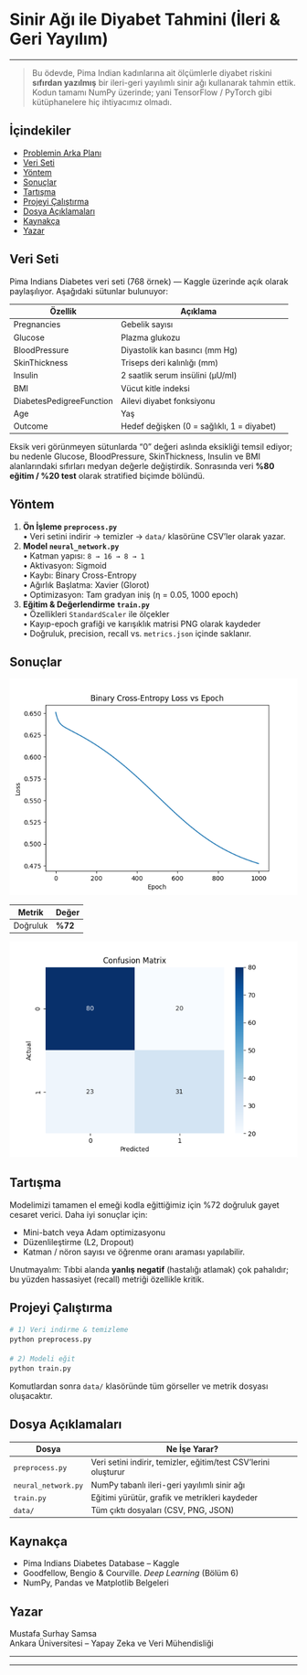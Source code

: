 # Sinir Ağı ile Diyabet Tahmini (İleri & Geri Yayılım)
---
> Bu ödevde, Pima Indian kadınlarına ait ölçümlerle diyabet riskini **sıfırdan yazılmış** bir ileri-geri yayılımlı sinir ağı kullanarak tahmin ettik. Kodun tamamı NumPy üzerinde; yani TensorFlow / PyTorch gibi kütüphanelere hiç ihtiyacımız olmadı.

## İçindekiler
- [Problemin Arka Planı](#problemin-arka-planı)
- [Veri Seti](#veri-seti)
- [Yöntem](#yöntem)
- [Sonuçlar](#sonuçlar)
- [Tartışma](#tartışma)
- [Projeyi Çalıştırma](#projeyi-çalıştırma)
- [Dosya Açıklamaları](#dosya-açıklamaları)
- [Kaynakça](#kaynakça)
- [Yazar](#yazar)



## Veri Seti
Pima Indians Diabetes veri seti (768 örnek) — Kaggle üzerinde açık olarak paylaşılıyor. Aşağıdaki sütunlar bulunuyor:

| Özellik | Açıklama |  |
|---|---|---|
| Pregnancies | Gebelik sayısı |  |
| Glucose | Plazma glukozu |  |
| BloodPressure | Diyastolik kan basıncı (mm Hg) |  |
| SkinThickness | Triseps deri kalınlığı (mm) |  |
| Insulin | 2 saatlik serum insülini (µU/ml) |  |
| BMI | Vücut kitle indeksi |  |
| DiabetesPedigreeFunction | Ailevi diyabet fonksiyonu |  |
| Age | Yaş |  |
| Outcome | Hedef değişken (0 = sağlıklı, 1 = diyabet) |  |

Eksik veri görünmeyen sütunlarda “0” değeri aslında eksikliği temsil ediyor; bu nedenle Glucose, BloodPressure, SkinThickness, Insulin ve BMI alanlarındaki sıfırları medyan değerle değiştirdik. Sonrasında veri **%80 eğitim / %20 test** olarak stratified biçimde bölündü.

## Yöntem
1. **Ön İşleme `preprocess.py`**  
   • Veri setini indirir → temizler → `data/` klasörüne CSV’ler olarak yazar.
2. **Model `neural_network.py`**  
   • Katman yapısı: `8 → 16 → 8 → 1`  
   • Aktivasyon: Sigmoid  
   • Kaybı: Binary Cross-Entropy  
   • Ağırlık Başlatma: Xavier (Glorot)  
   • Optimizasyon: Tam gradyan iniş (η = 0.05, 1000 epoch)
3. **Eğitim & Değerlendirme `train.py`**  
   • Özellikleri `StandardScaler` ile ölçekler  
   • Kayıp-epoch grafiği ve karışıklık matrisi PNG olarak kaydeder  
   • Doğruluk, precision, recall vs. `metrics.json` içinde saklanır.

## Sonuçlar
![Kayıp Eğrisi](data/loss_curve.png)

| Metrik | Değer |
|---|---|
| Doğruluk | **%72** |

![Karışıklık Matrisi](data/confusion_matrix.png)

## Tartışma
Modelimizi tamamen el emeği kodla eğittiğimiz için %72 doğruluk gayet cesaret verici. Daha iyi sonuçlar için:
- Mini-batch veya Adam optimizasyonu
- Düzenlileştirme (L2, Dropout)
- Katman / nöron sayısı ve öğrenme oranı araması yapılabilir.

Unutmayalım: Tıbbi alanda **yanlış negatif** (hastalığı atlamak) çok pahalıdır; bu yüzden hassasiyet (recall) metriği özellikle kritik.

## Projeyi Çalıştırma
```bash
# 1) Veri indirme & temizleme
python preprocess.py

# 2) Modeli eğit
python train.py
```
Komutlardan sonra `data/` klasöründe tüm görseller ve metrik dosyası oluşacaktır.

## Dosya Açıklamaları
| Dosya | Ne İşe Yarar? |
|---|---|
| `preprocess.py` | Veri setini indirir, temizler, eğitim/test CSV’lerini oluşturur |
| `neural_network.py` | NumPy tabanlı ileri-geri yayılımlı sinir ağı |
| `train.py` | Eğitimi yürütür, grafik ve metrikleri kaydeder |
| `data/` | Tüm çıktı dosyaları (CSV, PNG, JSON) |

## Kaynakça
- Pima Indians Diabetes Database – Kaggle
- Goodfellow, Bengio & Courville. *Deep Learning* (Bölüm 6)
- NumPy, Pandas ve Matplotlib Belgeleri

## Yazar
Mustafa Surhay Samsa  
Ankara Üniversitesi – Yapay Zeka ve Veri Mühendisliği

---



---

#